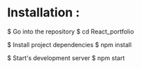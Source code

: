 # Installation :

$  Go into the repository
$ cd React_portfolio

$  Install project dependencies
$ npm install

$  Start's development server
$ npm start
